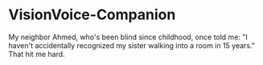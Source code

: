 # VisionVoice-Companion
My neighbor Ahmed, who's been blind since childhood, once told me: "I haven't accidentally recognized my sister walking into a room in 15 years." That hit me hard.
